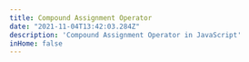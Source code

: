 ```yaml
---
title: Compound Assignment Operator
date: "2021-11-04T13:42:03.284Z"
description: 'Compound Assignment Operator in JavaScript'
inHome: false
---
```


